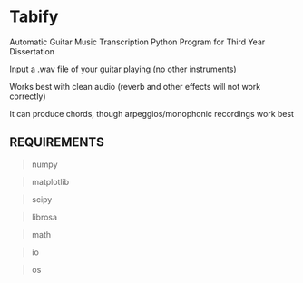 # Tabify
Automatic Guitar Music Transcription Python Program for Third Year Dissertation

Input a .wav file of your guitar playing (no other instruments)

Works best with clean audio (reverb and other effects will not work correctly)

It can produce chords, though arpeggios/monophonic recordings work best

REQUIREMENTS
------------
> numpy

> matplotlib

> scipy

> librosa

> math

> io

> os

